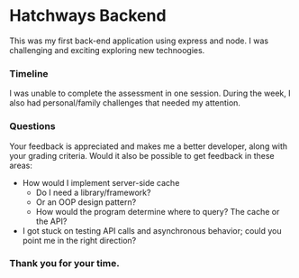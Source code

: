 # Hatchways Backend

This was my first back-end application using express and node. I was challenging and exciting exploring new technoogies.

### Timeline

I was unable to complete the assessment in one session. During the week, I also had personal/family challenges that needed my attention.

### Questions

Your feedback is appreciated and makes me a better developer, along with your grading criteria. Would it also be possible to get feedback in these areas:

- How would I implement server-side cache
  - Do I need a library/framework?
  - Or an OOP design pattern?
  - How would the program determine where to query? The cache or the API?
- I got stuck on testing API calls and asynchronous behavior; could you point me in the right direction?

### Thank you for your time.
